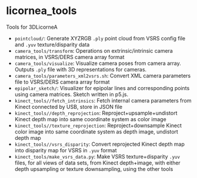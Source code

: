 # licornea_tools
Tools for 3DLicorneA
* `pointcloud/`: Generate XYZRGB `.ply` point cloud from VSRS config file and `.yuv` texture/disparity data
* `camera_tools/transform`: Operations on extrinsic/intrinsic camera matrices, in VSRS/DERS camera array format
* `camera_tools/visualize`: Visualize camera poses from camera array. Outputs `.ply` file with 3D representations for cameras.
* `camera_tools/parameters_xml2vsrs.sh`: Convert XML camera parameters file to VSRS/DERS camera array format
* `epipolar_sketch/`: Visualizer for epipolar lines and corresponding points using camera matrices. Sketch written in p5.js.
* `kinect_tools//fetch_intrinsics`: Fetch internal camera parameters from Kinect connected by USB, store in JSON file
* `kinect_tools//depth_reprojection`: Reproject+upsample+undistort Kinect depth map into same coordinate system as color image
* `kinect_tools//texture_reprojection`: Reproject+downsample Kinect color image into same coordinate system as depth image, undistort depth map
* `kinect_tools//vsrs_disparity`: Convert reprojected Kinect depth map into disparity map for VSRS in `.yuv` format
* `kinect_tools/make_vsrs_data.py`: Make VSRS texture+disparity `.yuv` files, for all views of data sets, from Kinect depth+image, with either depth upsampling or texture downsampling, using the other tools

